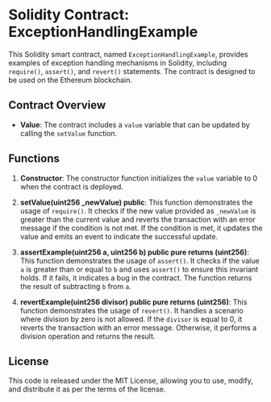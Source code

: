 # Solidity Contract: ExceptionHandlingExample

This Solidity smart contract, named `ExceptionHandlingExample`, provides examples of exception handling mechanisms in Solidity, including `require()`, `assert()`, and `revert()` statements. The contract is designed to be used on the Ethereum blockchain.

## Contract Overview

- **Value**: The contract includes a `value` variable that can be updated by calling the `setValue` function.

## Functions

1. **Constructor**: The constructor function initializes the `value` variable to 0 when the contract is deployed.

2. **setValue(uint256 _newValue) public**: This function demonstrates the usage of `require()`. It checks if the new value provided as `_newValue` is greater than the current value and reverts the transaction with an error message if the condition is not met. If the condition is met, it updates the value and emits an event to indicate the successful update.

3. **assertExample(uint256 a, uint256 b) public pure returns (uint256)**: This function demonstrates the usage of `assert()`. It checks if the value `a` is greater than or equal to `b` and uses `assert()` to ensure this invariant holds. If it fails, it indicates a bug in the contract. The function returns the result of subtracting `b` from `a`.

4. **revertExample(uint256 divisor) public pure returns (uint256)**: This function demonstrates the usage of `revert()`. It handles a scenario where division by zero is not allowed. If the `divisor` is equal to 0, it reverts the transaction with an error message. Otherwise, it performs a division operation and returns the result.

## License

This code is released under the MIT License, allowing you to use, modify, and distribute it as per the terms of the license.
